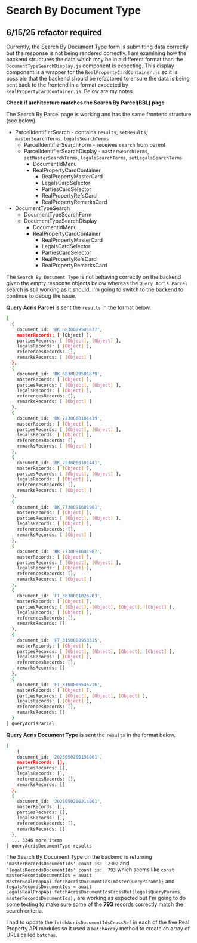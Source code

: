 # Search By Document Type

## 6/15/25 refactor required

Currently, the Search By Document Type form is submitting data correctly but the response is not being rendered correctly. I am examining how the backend structures the data which may be in a different format than the `DocumentTypeSearchDisplay.js` component is expecting. This display component is a wrapper for the `RealPropertyCardContainer.js` so it is possible that the backend should be refactored to ensure the data is being sent back to the frontend in a format expected by `RealPropertyCardContainer.js`. Below are my notes.

**Check if architecture matches the Search By Parcel(BBL) page**

The Search By Parcel page is working and has the same frontend structure (see below).

- ParcelIdentifierSearch - contains `results`, `setResults`, `masterSearchTerms`, `legalsSearchTerms`
  - ParcelIdentifierSearchForm - receives `search` from parent
  - ParcelIdentifierSearchDisplay - `masterSearchTerms`, `setMasterSearchTerms`, `legalsSearchTerms`, `setLegalsSearchTerms`
    - DocumentIdMenu
    - RealPropertyCardContainer
      - RealPropertyMasterCard
      - LegalsCardSelector
      - PartiesCardSelector
      - RealPropertyRefsCard
      - RealPropertyRemarksCard
- DocumentTypeSearch
  - DocumentTypeSearchForm
  - DocumentTypeSearchDisplay
    - DocumentIdMenu
    - RealPropertyCardContainer
      - RealPropertyMasterCard
      - LegalsCardSelector
      - PartiesCardSelector
      - RealPropertyRefsCard
      - RealPropertyRemarksCard

The `Search By Document Type` is not behaving correctly on the backend given the empty response objects below whereas the `Query Acris Parcel` search is still working as it should. I'm going to switch to the backend to continue to debug the issue.

**Query Acris Parcel** is sent the `results` in the format below.

```bash
[
  {
    document_id: 'BK_6830029501877',
    masterRecords: [ [Object] ],
    partiesRecords: [ [Object], [Object] ],
    legalsRecords: [ [Object] ],
    referencesRecords: [],
    remarksRecords: [ [Object] ]
  },
  {
    document_id: 'BK_6830029501879',
    masterRecords: [ [Object] ],
    partiesRecords: [ [Object], [Object] ],
    legalsRecords: [ [Object] ],
    referencesRecords: [],
    remarksRecords: [ [Object] ]
  },
  {
    document_id: 'BK_7230060101439',
    masterRecords: [ [Object] ],
    partiesRecords: [ [Object], [Object] ],
    legalsRecords: [ [Object] ],
    referencesRecords: [],
    remarksRecords: [ [Object] ]
  },
  {
    document_id: 'BK_7230060101441',
    masterRecords: [ [Object] ],
    partiesRecords: [ [Object], [Object] ],
    legalsRecords: [ [Object] ],
    referencesRecords: [],
    remarksRecords: [ [Object] ]
  },
  {
    document_id: 'BK_7730091601981',
    masterRecords: [ [Object] ],
    partiesRecords: [ [Object], [Object] ],
    legalsRecords: [ [Object] ],
    referencesRecords: [],
    remarksRecords: [ [Object] ]
  },
  {
    document_id: 'BK_7730091601987',
    masterRecords: [ [Object] ],
    partiesRecords: [ [Object], [Object] ],
    legalsRecords: [ [Object] ],
    referencesRecords: [],
    remarksRecords: [ [Object] ]
  },
  {
    document_id: 'FT_3030001026203',
    masterRecords: [ [Object] ],
    partiesRecords: [ [Object], [Object], [Object], [Object] ],
    legalsRecords: [ [Object] ],
    referencesRecords: [],
    remarksRecords: []
  },
  {
    document_id: 'FT_3150000953315',
    masterRecords: [ [Object] ],
    partiesRecords: [ [Object], [Object], [Object], [Object] ],
    legalsRecords: [ [Object] ],
    referencesRecords: [],
    remarksRecords: []
  },
  {
    document_id: 'FT_3160005545216',
    masterRecords: [ [Object] ],
    partiesRecords: [ [Object], [Object], [Object] ],
    legalsRecords: [ [Object] ],
    referencesRecords: [],
    remarksRecords: []
  }
] queryAcrisParcel
```

**Query Acris Document Type** is sent the `results` in the format below.

```bash
[
    {
    document_id: '2025050200191001',
    masterRecords: [],
    partiesRecords: [],
    legalsRecords: [],
    referencesRecords: [],
    remarksRecords: []
  },
  {
    document_id: '2025050200214001',
    masterRecords: [],
    partiesRecords: [],
    legalsRecords: [],
    referencesRecords: [],
    remarksRecords: []
  },
  ... 3346 more items
] queryAcrisDocumentType results
```

The Search By Document Type on the backend is returning `'masterRecordsDocumentIds' count is:  2302` and `'legalsRecordsDocumentIds' count is:  793` which seems like `const masterRecordsDocumentIds = await MasterRealPropApi.fetchAcrisDocumentIds(masterQueryParams);` and `legalsRecordsDocumentIds = await LegalsRealPropApi.fetchAcrisDocumentIdsCrossRef(legalsQueryParams, masterRecordsDocumentIds);` are working as expected but I'm going to do some testing to make sure some of the **793** records correctly match the search criteria.  

I had to update the `fetchAcrisDocumentIdsCrossRef` in each of the five Real Property API modules so it used a `batchArray` method to create an array of URLs called `batches`.